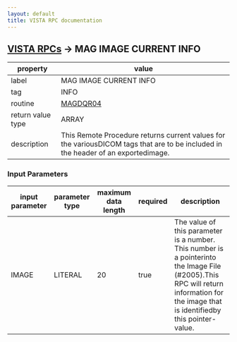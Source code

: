 ```yaml
---
layout: default
title: VISTA RPC documentation
---
```




## [VISTA RPCs](TableOfContent.md) &#8594; MAG IMAGE CURRENT INFO 

 property | value 
--- | --- 
 label | MAG IMAGE CURRENT INFO
 tag | INFO
 routine | [MAGDQR04](http://code.osehra.org/dox/Routine_MAGDQR04_source.html)
 return value type | ARRAY
 description | This Remote Procedure returns current values for the variousDICOM tags that are to be included in the header of an exportedimage.

### Input Parameters

| input parameter | parameter type | maximum data length | required | description | 
| --- | --- | --- | --- | --- | 
| IMAGE | LITERAL | 20 | true | The value of this parameter is a number. This number is a pointerinto the Image File (#2005).This RPC will return information for the image that is identifiedby this pointer-value. | 